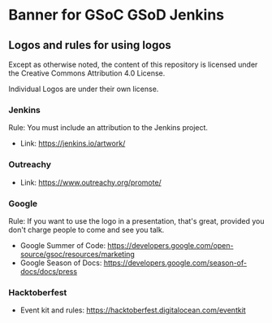 # Banner for GSoC GSoD Jenkins

## Logos and rules for using logos

Except as otherwise noted, the content of this repository is licensed under the Creative Commons Attribution 4.0 License.

Individual Logos are under their own license.

### Jenkins

Rule: You must include an attribution to the Jenkins project.

* Link: https://jenkins.io/artwork/

### Outreachy

* Link: https://www.outreachy.org/promote/

### Google

Rule: If you want to use the logo in a presentation, that's great, provided you don't charge people to come and see you talk.

* Google Summer of Code: https://developers.google.com/open-source/gsoc/resources/marketing
* Google Season of Docs: https://developers.google.com/season-of-docs/docs/press

### Hacktoberfest

* Event kit and rules: https://hacktoberfest.digitalocean.com/eventkit
